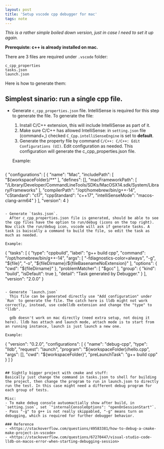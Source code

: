 ```yaml
---
layout: post
title: 'Setup vscode cpp debugger for mac' 
tags: note
---
```


*This is a rather simple boiled down version, just in case I need to set it up again.*

**Prerequiste: c++ is already installed on mac.**

There are 3 files are required under `.vscode` folder: 
```
c_cpp_properties
tasks.json
launch.json 
```

Here is how to generate them: 

## Simplest sinario: run a single cpp file. 
- Generate `c_cpp_properties.json` file. 
  IntelliSense is required for this step to generate the file. 
  To generate the file:
    1. Install C/C++ extension, this will include IntelliSense as part of it.
    2. Make sure C/C++ has allowed IntelliSense: in `setting.json` file (command+,) checked `C_Cpp.intelliSenseEngine` is set to **default**. 
    3. Generate the property file by command `C/C++: C/C++: Edit Configurations (UI)`. Edit configuration as needed. This configuration will generate the c_cpp_properties.json file. 


  Example: 
  ```
{
    "configurations": [
        {
            "name": "Mac",
            "includePath": [
                "${workspaceFolder}/**"
            ],
            "defines": [],
            "macFrameworkPath": [
                "/Library/Developer/CommandLineTools/SDKs/MacOSX14.sdk/System/Library/Frameworks"
            ],
            "compilerPath": "/opt/homebrew/bin/g++-14",
            "cStandard": "c17",
            "cppStandard": "c++17",
            "intelliSenseMode": "macos-clang-arm64"
        }
    ],
    "version": 4
}
  ```

- Generate `tasks.json`. 
    After c_cpp_properties.json file is generated, should be able to see the cpp files have the option to run/debug (icons on the top right). Now click the run/debug icon, vscode will ask if generate tasks. A task is baiscally a command to build the file, so edit the task as much as needed. 
  
  Example: 
  ```
{
  "tasks": [
    {
      "type": "cppbuild",
      "label": "g++ build cpp",
      "command": "/opt/homebrew/bin/g++-14",
      "args": [
        "-fdiagnostics-color=always",
        "-g",
        "${file}",
        "-o",
        "${fileDirname}/${fileBasenameNoExtension}"
      ],
      "options": {
        "cwd": "${fileDirname}"
      },
      "problemMatcher": [
        "$gcc"
      ],
      "group": {
        "kind": "build",
        "isDefault": true
      },
      "detail": "Task generated by Debugger."
    }
  ],
  "version": "2.0.0"
}
  ```

- Generate `launch.json`
    This file can be generated directly use "Add configuration" under `Run` to generate the file. The catch here is lldb might not work correctly, instead, use codelldb extension and change the "type" to "lldb".
    
    gdb doesn't work on mac directly (need extra setup, not doing it here). lldb has attach and launch mode, attach mode is to start from an running instance, launch is just launch a new one. 
  
  Example:
  ```
{
  "version": "0.2.0",
  "configurations": [
    {
      "name": "debug-cpp",
      "type": "lldb",
      "request": "launch",
      "program": "${workspaceFolder}/hello.cpp",
      "args": [],
      "cwd": "${workspaceFolder}",
      "preLaunchTask": "g++ build cpp"
    }
  ]
}
  ```

## Sightly bigger project with cmake and stuff: 
Basically just change the command in tasks.json to shell for building the project, then change the program to run in launch.json to directly run the test. In this case might need a different debug program for each group of tests.  

Misc: 
- To make debug console autuomactially show after build, in `setting.json`, set `"internalConsoleOptions": "openOnSessionStart"`. 
- Pass "-g" to g++ is not really skippabled, "-g" means turn on debugging, which is required for further debugger behavior. 

### Reference 
- <https://stackoverflow.com/questions/49583381/how-to-debug-a-cmake-make-project-in-vscode> 
- <https://stackoverflow.com/questions/67270447/visual-studio-code-lldb-on-macos-error-when-starting-debugging-session>



